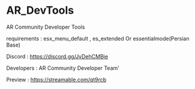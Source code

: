 # AR_DevTools

AR Community Developer Tools

requirements : 
esx_menu_default ,
es_extended Or essentialmode(Persian Base)

ِDiscord : https://discord.gg/JvDehCMBje

Developers : AR Community Developer Team'

Preview : https://streamable.com/qt9rcb
